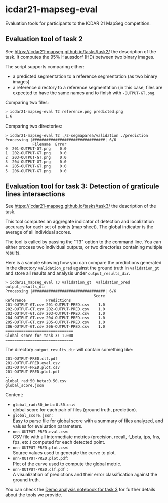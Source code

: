 # icdar21-mapseg-eval
Evaluation tools for participants to the ICDAR 21 MapSeg competition.


## 



## Evaluation tool of task 2

See https://icdar21-mapseg.github.io/tasks/task2/ the description of the task. It computes the 95% Haussdorf (HD)
between two binary images.


The script supports comparing either:

* a predicted segmentation to a reference segmentation (as two binary images)
* a reference directory to a reference segmentation (in this case, files are expected
  to have the same names and to finish with ``-OUTPUT-GT.png``.


Comparing two files:

```bash
> icdar21-mapseg-eval T2 reference.png predicted.png
1.6
```

Comparing two directories:

```
> icdar21-mapseg-eval T2 ./2-segmaparea/validation ./prediction
Processing |################################| 6/6
            Filename  Error
0  201-OUTPUT-GT.png    0.0
1  202-OUTPUT-GT.png    0.0
2  203-OUTPUT-GT.png    0.0
3  204-OUTPUT-GT.png    0.0
4  205-OUTPUT-GT.png    0.0
5  206-OUTPUT-GT.png    0.0
```


## Evaluation tool for task 3: Detection of graticule lines intersections
See https://icdar21-mapseg.github.io/tasks/task3/ the description of the task.

This tool computes an aggregate indicator of detection and localization accuracy for each set of points (map sheet).
The global indicator is the average of all individual scores.

The tool is called by passing the "T3" option to the command line.
You can either process two individual outputs, or two directories containing multiple results.


Here is a sample showing how you can compare the predictions generated in the directory `validation_pred` 
against the ground truth in `validation_gt` and store all results and analysis under `output_results_dir`.
```
> icdar21_mapseg_eval T3 validation_gt  validation_pred output_results_dir
Processing |################################| 6/6
                                       Score
Reference         Predictions               
201-OUTPUT-GT.csv 201-OUTPUT-PRED.csv    1.0
202-OUTPUT-GT.csv 202-OUTPUT-PRED.csv    1.0
203-OUTPUT-GT.csv 203-OUTPUT-PRED.csv    1.0
204-OUTPUT-GT.csv 204-OUTPUT-PRED.csv    1.0
205-OUTPUT-GT.csv 205-OUTPUT-PRED.csv    1.0
206-OUTPUT-GT.csv 206-OUTPUT-PRED.csv    1.0
==============================
Global score for task 3: 1.000
==============================
```

The directory `output_results_dir` will contain something like:
```
201-OUTPUT-PRED.clf.pdf 
201-OUTPUT-PRED.eval.csv
201-OUTPUT-PRED.plot.csv
201-OUTPUT-PRED.plot.pdf
...
global_rad:50_beta:0.50.csv
global_score.json
```

Content:
- `global_rad:50_beta:0.50.csv`:  
  global score for each pair of files (ground truth, prediction).
- `global_score.json`:  
  Easy to parse file for global score with a summary of files analyzed, and values for evaluation parameters.
- `nnn-OUTPUT-PRED.eval.csv`:  
  CSV file with all intermediate metrics (precision, recall, f_beta, tps, fns, fps, etc.) computed for each detected point.
- `nnn-OUTPUT-PRED.plot.csv`:  
  Source values used to generate the curve to plot.
- `nnn-OUTPUT-PRED.plot.pdf`:  
  Plot of the curve used to compute the global metric.
- `nnn-OUTPUT-PRED.clf.pdf `:  
  A visualization of predictions and their error classification against the ground truth.

You can check the [Demo analysis notebook for task 3](task3_point_detect_eval_demo.ipynb) for further details about the tools we provide.